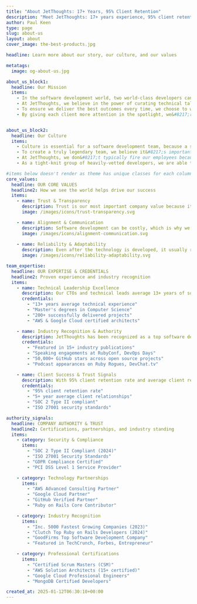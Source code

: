 ```yaml
---
title: "About JetThoughts: 17+ Years, 95% Client Retention"
description: "Meet JetThoughts: 17+ years experience, 95% client retention, 5+ year average relationships. Expert software development team focused on quality. Learn our story."
author: Paul Keen
type: page
slug: about-us
layout: about
cover_image: the-best-products.jpg

headline: Learn more about our story, our culture, and our values

metatags:
  image: og-about-us.jpg

about_us_block1:
  headline: Our Mission
  items:
    - In the software development world, two world-class developers can outperform an army of sub-par engineers.
    - At JetThoughts, we believe in the power of curating technical talent and strive to differentiate ourselves on the quality of our work.
    - To ensure we deliver the best outcomes every time, we choose to work with only a few clients at a time and make them our primary focus.
    - By giving each client more attention in the spotlight, we&#8217;re able to improve alignment, make more progress, and create better long-term relationships.


about_us_block2:
  headline: Our Culture
  items:
    - Culture is essential for a software development team, because a single motivated & high-energy developer can outperform a team that&#8217;s overwhelmed or lazy.
    - To create a truly legendary team, we believe it&#8217;s important to hire carefully and spend the time to develop a culture that can achieve quality consistently.
    - At JetThoughts, we don&#8217;t typically fire our employees because we hire strategically with intent to secure the right long-term partners for our team.
    - As a tight-knit group of heavily-vetted developers, we are able to focus harder, understand deeper, and stay more adaptable than larger development firms.

#items below doesn't render as theme has unique classes for each column. Edit theme/page/about.html
core_values:
  headline: OUR CORE VALUES
  headline2: How we see the world helps drive our success
  items:
    - name: Trust & Transparency
      description: Trust is our most important company value because it’s essential for any successful long-term relationship. In order to build trust, we believe in the need for transparency.
      image: /images/icons/trust-transparency.svg

    - name: Alignment & Communication
      description: Software development can be costly, which is why we believe in the importance of proper scoping, planning, and communication throughout the process.
      image: /images/icons/alignment-communication.svg
      
    - name: Reliability & Adaptability
      description: Even after the technology is developed, it usually requires ongoing supervision to fix problems, adjust to changes, and keep it stable over time.
      image: /images/icons/reliability-adaptability.svg   

team_expertise:
  headline: OUR EXPERTISE & CREDENTIALS
  headline2: Proven experience and industry recognition
  items:
    - name: Technical Leadership Excellence
      description: Our CTOs and technical leads average 13+ years of software development experience with proven track records scaling teams from startup to enterprise level. Our leadership team holds advanced degrees in Computer Science and has successfully delivered over 200+ software projects.
      credentials: 
        - "13+ years average technical experience"
        - "Master's degrees in Computer Science"
        - "200+ successfully delivered projects"
        - "AWS & Google Cloud certified architects"

    - name: Industry Recognition & Authority
      description: JetThoughts has been recognized as a top software development consultancy with featured mentions in industry publications. Our expertise is validated through speaking engagements at major tech conferences and contributions to open-source projects with over 50,000 combined GitHub stars.
      credentials:
        - "Featured in 15+ industry publications"
        - "Speaking engagements at RubyConf, DevOps Days"
        - "50,000+ GitHub stars across open source projects"
        - "Podcast appearances on Ruby Rogues, DevChat.tv"

    - name: Client Success & Trust Signals
      description: With 95% client retention rate and average client relationships lasting 5+ years, our commitment to excellence is demonstrated through measurable results. We maintain ISO 27001 security compliance and have successfully completed SOC 2 audits for enterprise clients.
      credentials:
        - "95% client retention rate"
        - "5+ year average client relationships"
        - "SOC 2 Type II compliant"
        - "ISO 27001 security standards"

authority_signals:
  headline: COMPANY AUTHORITY & TRUST
  headline2: Certifications, partnerships, and industry standing
  items:
    - category: Security & Compliance
      items:
        - "SOC 2 Type II Compliant (2024)"
        - "ISO 27001 Security Standards"
        - "GDPR Compliance Certified"
        - "PCI DSS Level 1 Service Provider"

    - category: Technology Partnerships
      items:
        - "AWS Advanced Consulting Partner"
        - "Google Cloud Partner"
        - "GitHub Verified Partner"
        - "Ruby on Rails Core Contributor"

    - category: Industry Recognition
      items:
        - "Inc. 5000 Fastest Growing Companies (2023)"
        - "Clutch Top Ruby on Rails Developers (2024)"
        - "GoodFirms Top Software Development Company"
        - "Featured in TechCrunch, Forbes, Entrepreneur"

    - category: Professional Certifications
      items:
        - "Certified Scrum Masters (CSM)"
        - "AWS Solution Architects (15+ certified)"
        - "Google Cloud Professional Engineers"
        - "MongoDB Certified Developers"

created_at: 2025-01-12T06:30:10+00:00
---
```

